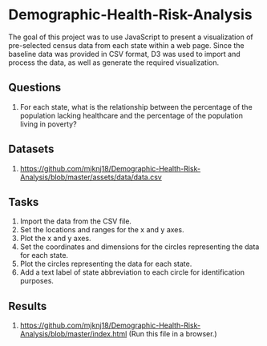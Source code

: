 # Demographic-Health-Risk-Analysis

The goal of this project was to use JavaScript to present a visualization of pre-selected census data from each state within a web page. Since the baseline data was provided in CSV format, D3 was used to import and process the data, as well as generate the required visualization.

## Questions

1. For each state, what is the relationship between the percentage of the population lacking healthcare and the percentage of the population living in poverty?

## Datasets

1. https://github.com/mjknj18/Demographic-Health-Risk-Analysis/blob/master/assets/data/data.csv

## Tasks

1. Import the data from the CSV file.
2. Set the locations and ranges for the x and y axes.
3. Plot the x and y axes.
4. Set the coordinates and dimensions for the circles representing the data for each state.
5. Plot the circles representing the data for each state.
6. Add a text label of state abbreviation to each circle for identification purposes.

## Results

1. https://github.com/mjknj18/Demographic-Health-Risk-Analysis/blob/master/index.html (Run this file in a browser.)